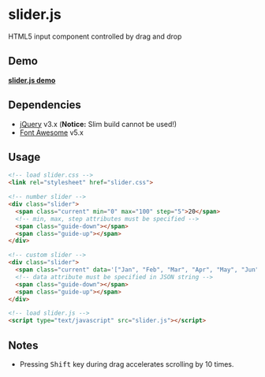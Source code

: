 # slider.js

HTML5 input component controlled by drag and drop

## Demo

[**slider.js demo**](https://clerk67.github.io/sliderjs/)

## Dependencies

- [jQuery](https://jquery.com) v3.x (**Notice:** Slim build cannot be used!)
- [Font Awesome](https://fontawesome.com/) v5.x

## Usage

```html
<!-- load slider.css -->
<link rel="stylesheet" href="slider.css">

<!-- number slider -->
<div class="slider">
  <span class="current" min="0" max="100" step="5">20</span>
  <!-- min, max, step attributes must be specified -->
  <span class="guide-down"></span>
  <span class="guide-up"></span>
</div>

<!-- custom slider -->
<div class="slider">
  <span class="current" data='["Jan", "Feb", "Mar", "Apr", "May", "Jun", "Jul", "Aug", "Sep", "Oct", "Nov", "Dec"]'>Jan</span>
  <!-- data attribute must be specified in JSON string -->
  <span class="guide-down"></span>
  <span class="guide-up"></span>
</div>

<!-- load slider.js -->
<script type="text/javascript" src="slider.js"></script>
```

## Notes

- Pressing <kbd>Shift</kbd> key during drag accelerates scrolling by 10 times.

